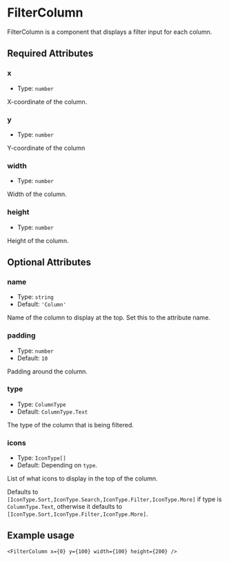 # FilterColumn

FilterColumn is a component that displays a filter input for each column.

## Required Attributes

### x

- Type: `number`

X-coordinate of the column.

### y

- Type: `number`

Y-coordinate of the column

### width

- Type: `number`

Width of the column.

### height

- Type: `number`

Height of the column.

## Optional Attributes

### name

- Type: `string`
- Default: `'Column'`

Name of the column to display at the top. Set this to the attribute name.

### padding

- Type: `number`
- Default: `10`

Padding around the column.

### type

- Type: `ColumnType`
- Default: `ColumnType.Text`

The type of the column that is being filtered.

### icons

- Type: `IconType[]`
- Default: Depending on `type`.

List of what icons to display in the top of the column.

Defaults to `[IconType.Sort,IconType.Search,IconType.Filter,IconType.More]` if type is `ColumnType.Text`, otherwise it defaults to `[IconType.Sort,IconType.Filter,IconType.More]`.

## Example usage

```svelte
<FilterColumn x={0} y={100} width={100} height={200} />
```
